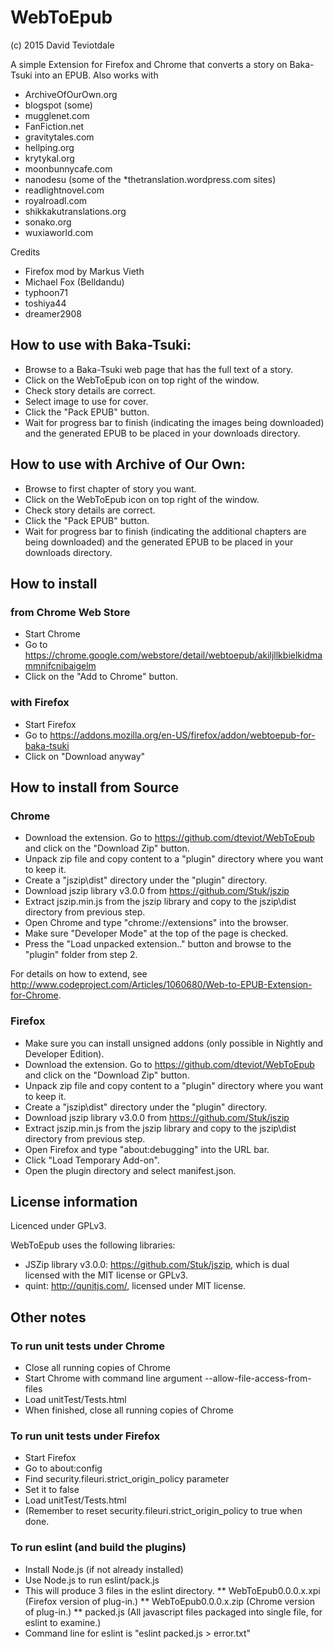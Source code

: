 # WebToEpub
(c) 2015 David Teviotdale   

A simple Extension for Firefox and Chrome that converts a story on Baka-Tsuki into an EPUB.
Also works with 
* ArchiveOfOurOwn.org
* blogspot (some)
* mugglenet.com
* FanFiction.net
* gravitytales.com
* hellping.org
* krytykal.org
* moonbunnycafe.com
* nanodesu (some of the *thetranslation.wordpress.com sites)
* readlightnovel.com
* royalroadl.com 
* shikkakutranslations.org
* sonako.org
* wuxiaworld.com

Credits
* Firefox mod by Markus Vieth
* Michael Fox (Belldandu)
* typhoon71
* toshiya44
* dreamer2908

## How to use with Baka-Tsuki:
* Browse to a Baka-Tsuki web page that has the full text of a story.
* Click on the WebToEpub icon on top right of the window.
* Check story details are correct.
* Select image to use for cover.
* Click the "Pack EPUB" button.
* Wait for progress bar to finish (indicating the images being downloaded) and the generated EPUB to be placed in your downloads directory.

## How to use with Archive of Our Own:
* Browse to first chapter of story you want.
* Click on the WebToEpub icon on top right of the window.
* Check story details are correct.
* Click the "Pack EPUB" button.
* Wait for progress bar to finish (indicating the additional chapters are being downloaded) and the generated EPUB to be placed in your downloads directory.

## How to install 
### from Chrome Web Store
* Start Chrome
* Go to https://chrome.google.com/webstore/detail/webtoepub/akiljllkbielkidmammnifcnibaigelm
* Click on the "Add to Chrome" button.

### with Firefox
* Start Firefox
* Go to https://addons.mozilla.org/en-US/firefox/addon/webtoepub-for-baka-tsuki
* Click on "Download anyway"

## How to install from Source
### Chrome
* Download the extension. Go to https://github.com/dteviot/WebToEpub and click on the "Download Zip" button.
* Unpack zip file and copy content to a "plugin" directory where you want to keep it.
* Create a "jszip\dist" directory under the "plugin" directory.
* Download jszip library v3.0.0 from https://github.com/Stuk/jszip
* Extract jszip.min.js from the jszip library and copy to the jszip\dist directory from previous step.
* Open Chrome and type "chrome://extensions" into the browser.
* Make sure "Developer Mode" at the top of the page is checked.
* Press the "Load unpacked extension.." button and browse to the "plugin" folder from step 2.

For details on how to extend, see http://www.codeproject.com/Articles/1060680/Web-to-EPUB-Extension-for-Chrome.

### Firefox
* Make sure you can install unsigned addons (only possible in Nightly and Developer Edition).
* Download the extension. Go to https://github.com/dteviot/WebToEpub and click on the "Download Zip" button.
* Unpack zip file and copy content to a "plugin" directory where you want to keep it.
* Create a "jszip\dist" directory under the "plugin" directory.
* Download jszip library v3.0.0 from https://github.com/Stuk/jszip
* Extract jszip.min.js from the jszip library and copy to the jszip\dist directory from previous step.
* Open Firefox and type "about:debugging" into the URL bar.
* Click "Load Temporary Add-on".
* Open the plugin directory and select manifest.json.

## License information
Licenced under GPLv3.

WebToEpub uses the following libraries:
* JSZip library v3.0.0: https://github.com/Stuk/jszip, which is dual licensed with the MIT license or GPLv3.
* quint: http://qunitjs.com/, licensed under MIT license.

## Other notes
### To run unit tests under Chrome
* Close all running copies of Chrome 
* Start Chrome with command line argument --allow-file-access-from-files
* Load unitTest/Tests.html
* When finished, close all running copies of Chrome

### To run unit tests under Firefox
* Start Firefox 
* Go to about:config
* Find security.fileuri.strict_origin_policy parameter
* Set it to false
* Load unitTest/Tests.html
* (Remember to reset security.fileuri.strict_origin_policy to true when done.

### To run eslint (and build the plugins)
* Install Node.js (if not already installed)
* Use Node.js to run eslint/pack.js
* This will produce 3 files in the eslint directory.
** WebToEpub0.0.0.x.xpi   (Firefox version of plug-in.)
** WebToEpub0.0.0.x.zip   (Chrome version of plug-in.)
** packed.js  (All javascript files packaged into single file, for eslint to examine.)
* Command line for eslint is "eslint packed.js > error.txt"
